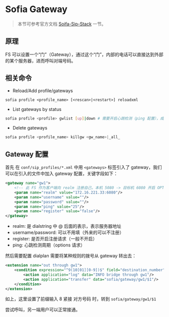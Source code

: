 # Sofia Gateway

> 本节可参考官方文档 [Soifa-Sip-Stack](https://freeswitch.org/confluence/display/FREESWITCH/Sofia+SIP+Stack) 一节。

## 原理

FS 可以设置一个“门”（Gateway），通过这个“门”，内部的电话可以直接达到外部的某个服务器，进而呼叫对端号码。

## 相关命令

- Reload/Add profile/gateways

```
sofia profile <profile_name> [<rescan>|<restart>] reloadxml
```

- List gateways by status

```sh
sofia profile <profile> gwlist [up]|down # 需要开启心跳检测（ping 配置），成功 up，失败 down
```

- Delete gateways

```sh
sofia profile <profile_name> killgw <gw_name>|_all_
```

## Gateway 配置

首先 在 `conf/sip_profiles/*.xml` 中用 `<gateways>` 标签引入了 gateway，我们可以在引入的文件中加入 gateway 配置，关键字段如下：

```xml
<gateway name="gw1">
    <!-- 此 FS 作为客户端向 realm 注册自己。本机 5080 -> 目标机 6080 开启 OPTIONS 探测 -->
    <param name="realm" value="172.16.221.33:6080"/>
    <param name="username" value=""/>
    <param name="password" value=""/>
    <param name="ping" value="25"/>
    <param name="register" value="false"/>
</gateway>
```

- realm: 是 dialstring 中 @ 后面的表示，表示服务器地址
- username/password: 可以不用填（外来的可以不注册）
- register: 是否开启注册请求（一般不开启）
- ping: 心跳检测周期（options 请求）

然后需要配置 dialplan 需要将某种规则的拨号从 gateway 转出去：

```xml
<extension name="out through gw1">
    <condition expression="^9(10[01][0-9])$" field="destination_number">
        <action application="log" data="INFO bridge through gw1"/>
        <action application="transfer" data="sofia/gateway/gw1/$1"/>
    </condition>
</extension>
```

如上，这里设置了前缀输入 8 紧接 对方号码 时，转到 `sofia/gateway/gw1/$1`

尝试呼叫，另一端用户可以正常接通。
